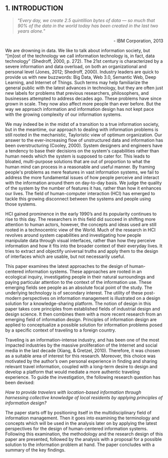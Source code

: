 ## 1. INTRODUCTION

> “*Every day, we create 2.5 quintillion bytes of data — so much that 90% of the data in the world today has been created in the last two years alone.*”
<div style="text-align:right">- IBM Corporation, 2013</div>

We are drowning in data. We like to talk about information society, but “[m]ost of the technology we call information technology is, in fact, data technology” (Shedroff, 2000, p. 272). The 21st century is characterized by a severe information and data overload, on both an organizational and personal level (Jones, 2012; Shedroff, 2000). Industry leaders are quick to provide us with new buzzwords: Big Data, Web 3.0, Semantic Web, Deep Learning, and Internet of Things. Such terms may help familiarize the general public with the latest advances in technology, but they are often just new labels for problems that previous researchers, philosophers, and businesses attempted to address decades ago. These problems have since grown in scale. They now also affect more people than ever before. But the way we approach information and information design has not kept pace with the growing complexity of our information systems.

We may indeed be in the midst of a transition to a true information society, but in the meantime, our approach to dealing with information problems is still rooted in the mechanistic, Tayloristic view of optimum organization. Our answer to the ever-increasing  flow of unstructured data and information has been overstructuring (Cooley, 2000). System designers and engineers have a tendency to base their decisions on the system's capabilities rather than human needs which the system is supposed to cater for. This leads to bloated, multi-purpose solutions that are out of proportion to what the human mind can process in a reasonable and useful manner. By framing people's problems as mere features in vast information systems, we fail to address the more fundamental issues of how people perceive and interact with the information around them on day-to-day basis. We judge the quality of the system by the number of features it has, rather than how it enhances our lives. The field of human-computer interaction (HCI) has emerged to tackle this growing disconnect between the systems and people using those systems.

HCI gained prominence in the early 1990’s and its popularity continues to rise to this day. The researchers in this field did succeed in shifting more attention to human actors, however, the concepts and ideas used are still rooted in a technocentric view of the World. Much of the research in HCI revolves around system capabilities and investigating how people manipulate data through visual interfaces, rather than how they perceive information and how it fits into the broader context of their everyday lives. It tries to extract and objectify universal truths and apply them to the design of interfaces which are usable, but not necessarily useful.

This paper examines the latest approaches to the design of human-centered information systems. These approaches are rooted in an ecological inquiry, investigating people in their natural surroundings and paying particular attention to the context of the information use. These emerging fields see people as an absolute focal point of the study. The underlying technology is of secondary interest. The utility of these post-modern perspectives on information management is illustrated on a design solution for a knowledge-sharing platform. The notion of design in this paper takes core principles from established fields of industrial design and design science. It then combines them with a more recent research from an emerging field of information design. Principles of information design are applied to conceptualize a possible solution for information problems posed by a specific context of traveling to a foreign country. 

Traveling is an information-intense industry, and has been one of the most impacted industries by the massive proliferation of the Internet and social media in the last decade (Xiang, & Gretzel, 2010). Therefore, it was chosen as a suitable area of interest for this research. Moreover, this choice was motivated by the author’s own personal experience in finding and sharing relevant travel information, coupled with a long-term desire to design and develop a platform that would mediate a more authentic traveling experience. To guide the investigation, the following research question has been devised:

*How to provide travelers with location-based information through harnessing collective knowledge of local residents by applying principles of information design?* 

The paper starts off by positioning itself in the multidisciplinary field of information management. Then it goes into examining the terminology and concepts which will be used in the analysis later on by applying the latest perspectives for the design of human-centered information systems. Following this examination, the methodology and the research design of this paper are presented, followed by the analysis with a proposal for a possible solution to the information problem at hand. The paper concludes with a summary of the key findings.
